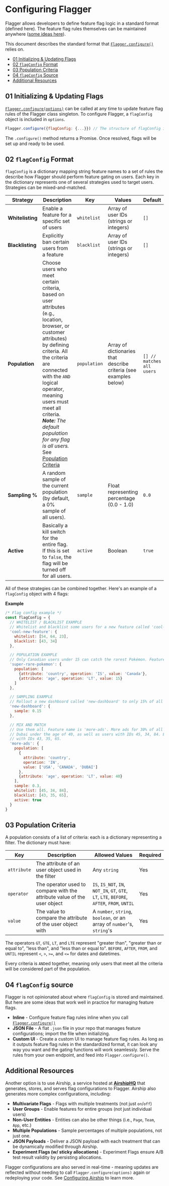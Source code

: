 # Configuring Flagger

Flagger allows developers to define feature flag logic in a standard format (defined here). The feature flag rules themselves can be maintained anywhere ([some ideas here](#04-flagconfig-source)).

This document describes the standard format that [`Flagger.configure()`](api-reference.md#flaggerconfigureoptions) relies on.

- [01 Initializing & Updating Flags](#01-initializing--updating-flags)
- [02 `flagConfig` Format](#02-flagconfig-format)
- [03 Population Criteria](#03-population-criteria)
- [04 `flagConfig` Source](#04-flagconfig-source)
- [Additional Resources](#additional-resources)

## 01 Initializing & Updating Flags

[`Flagger.configure(options)`](api-reference.md#flaggerconfigureoptions) can be called at any time to update feature flag rules of the Flagger class singleton. To configure Flagger, a `flagConfig` object is included in `options`.

```js
Flagger.configure({flagConfig: {...}}) // The structure of flagConfig is described below
```

The `.configure()` method returns a Promise. Once resolved, flags will be set up and ready to be used.

## 02 `flagConfig` Format

`flagConfig` is a dictionary mapping string feature names to a set of rules the describe how Flagger should perform feature gating on users. Each key in the dictionary represents one of several strategies used to target users. Strategies can be mixed-and-matched.

| Strategy         | Description                                                                                                                                                                                                                                                                                                                                                 | Key          | Values                                                            | Default                   |
| ---------------- | ----------------------------------------------------------------------------------------------------------------------------------------------------------------------------------------------------------------------------------------------------------------------------------------------------------------------------------------------------------- | ------------ | ----------------------------------------------------------------- | ------------------------- |
| **Whitelisting** | Enable a feature for a specific set of users                                                                                                                                                                                                                                                                                                                | `whitelist`  | Array of user IDs (strings or integers)                           | `[]`                      |
| **Blacklisting** | Explicitly ban certain users from a feature                                                                                                                                                                                                                                                                                                                 | `blacklist`  | Array of user IDs (strings or integers)                           | `[]`                      |
| **Population**   | Choose users who meet certain criteria, based on user attributes (e.g., location, browser, or customer attributes) by defining criteria. All the criteria are connected with the `AND` logical operator, meaning users must meet all criteria. _**Note:** The default population for any flag is all users._ See [Population Criteria](#populationcriteria) | `population` | Array of dictionaries that describe criteria (see examples below) | `[] // matches all users` |
| **Sampling %**   | A random sample of the current population (by default, a 0% sample of all users).                                                                                                                                                                                                                                                                           | `sample`     | Float representing percentage (0.0 - 1.0)                         | `0.0`                     |
| **Active**       | Basically a kill switch for the entire flag. If this is set to `false`, the flag will be turned off for all users.                                                                                                                                                                                                                                          | `active`     | Boolean                                                           | `true`                    |

All of these strategies can be combined together. Here's an example of a `flagConfig` object with 4 flags:

**Example**

```js
/* Flag config example */
const flagConfig = {
  // WHITELIST / BLACKLIST EXAMPLE
  // Whitelist and blacklist some users for a new feature called 'cool-new-feature'
  'cool-new-feature': {
    whitelist: [54, 64, 23],
    blacklist: [43, 34]
  },

  // POPULATION EXAMPLE
  // Only Canadian users under 15 can catch the rarest Pokémon. Feature name is 'super-rare-pokemon'.
  'super-rare-pokemon': {
    population: [
      {attribute: 'country', operation: 'IS', value: 'Canada'},
      {attribute: 'age', operation: 'LT', value: 15}
    ]
  },

  // SAMPLING EXAMPLE
  // Rollout a new dashboard called 'new-dashboard' to only 15% of all users
  'new-dashboard': {
    sample: 0.15
  },

  // MIX AND MATCH
  // Use them all. Feature name is 'more-ads'. More ads for 30% of all users in USA, Canada,
  // Dubai under the age of 40, as well as users with IDs 45, 34, 84. Exclude users
  // with IDs 43, 35, 65.
  'more-ads': {
    population: [
      {
        attribute: 'country',
        operation: 'IN',
        value: ['USA', 'CANADA', 'DUBAI']
      },
      {attribute: 'age', operation: 'LT', value: 40}
    ],
    sample: 0.3,
    whitelist: [45, 34, 84],
    blacklist: [43, 35, 65],
    active: true
  }
}
```

## 03 Population Criteria

A population consists of a list of criteria: each is a dictionary representing a filter. The dictionary must have:

| Key         | Description                                                              | Allowed Values                                                                               | Required |
| ----------- | ------------------------------------------------------------------------ | -------------------------------------------------------------------------------------------- | -------- |
| `attribute` | The attribute of an user object used in the filter                       | Any `string`                                                                                 | Yes      |
| `operator`  | The operator used to compare with the attribute value of the user object | `IS`, `IS_NOT`, `IN`, `NOT_IN`, `GT`, `GTE`, `LT`, `LTE`, `BEFORE`, `AFTER`, `FROM`, `UNTIL` | Yes      |
| `value`     | The value to compare the attribute of the user object with               | A `number`, `string`, `boolean`, or an array of `number`'s, `string`'s                       | Yes      |

The operators `GT`, `GTE`, `LT`, and `LTE` represent "greater than", "greater than or equal to", "less than", and "less than or equal to". `BEFORE`, `AFTER`, `FROM`, and `UNTIL` represent `<`, `>`, `>=`, and `<=` for dates and datetimes.

Every criteria is `AND`ed together, meaning only users that meet all the criteria will be considered part of the population.

## 04 `flagConfig` source

Flagger is not opinionated about where `flagConfig` is stored and maintained. But here are some ideas that work well in practice for managing feature flags.

- **Inline** - Configure feature flag rules inline when you call [`Flagger.configure()`](api-reference.md#flaggerconfigureoptions)
- **JSON File** - A flat `.json` file in your repo that manages feature configurations; import the file when initializing.
- **Custom UI** - Create a custom UI to manage feature flag rules. As long as it outputs feature flag rules in the standardized format, it can look any way you want and the gating functions will work seamlessly. Serve the rules from your own endpoint, and feed into `Flagger.configure()`.

## Additional Resources

Another option is to use Airship, a service hosted at [**AirshipHQ**](https://www.airshiphq.com) that generates, stores, and serves flag configurations to Flagger. Airship also generates more complex configurations, including:

- **Multivariate Flags** - Flags with multiple treatments (not just `on`/`off`)
- **User Groups** - Enable features for entire groups (not just individual users)
- **Non-User Entities** - Entities can also be other things (i.e., `Page`, `Team`, `App`, etc.)
- **Multiple Populations** - Sample percentages of multiple populations, not just one.
- **JSON Payloads** - Deliver a JSON payload with each treatment that can be dynamically modified through Airship.
- **Experiment Flags (w/ sticky allocations)** - Experiment Flags ensure A/B test result validity by persisting allocations.

Flagger configurations are also served in real-time - meaning updates are reflected without needing to call `Flagger.configure(options)` again or redeploying your code. See [Configuring Airship](configuring-airship.md) to learn more.
